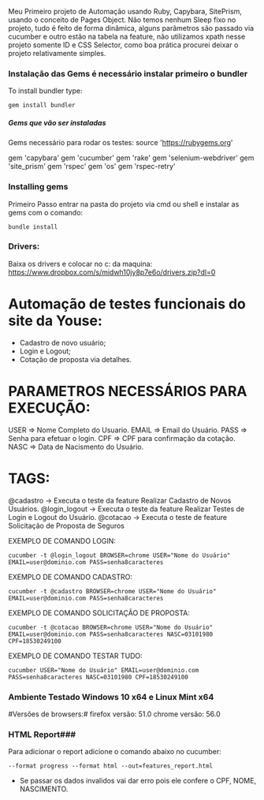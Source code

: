 Meu Primeiro projeto de Automação usando Ruby, Capybara, SitePrism, usando o conceito de Pages Object. Não temos nenhum Sleep fixo no projeto, tudo é feito de forma dinâmica, alguns parâmetros são passado via cucumber e outro estão na tabela na feature, não utilizamos xpath nesse projeto somente ID e CSS Selector, como boa prática procurei deixar o projeto relativamente simples.


### Instalação das Gems é necessário instalar primeiro o bundler ###
To install bundler type:
```shell
gem install bundler
```

##### Gems que vão ser instaladas #####

Gems necessário para rodar os testes:
source 'https://rubygems.org'

gem 'capybara'
gem 'cucumber'
gem 'rake'
gem 'selenium-webdriver'
gem 'site_prism'
gem 'rspec'
gem 'os'
gem 'rspec-retry'

### Installing gems ###
Primeiro Passo entrar na pasta do projeto via cmd ou shell e instalar as gems com o comando:
```shell
bundle install
```

### Drivers: ###
Baixa os drivers e colocar no c: da maquina:
https://www.dropbox.com/s/midwh10jy8p7e6o/drivers.zip?dl=0


# Automação de testes funcionais do site da Youse: #
- Cadastro de novo usuário;
- Login e Logout;
- Cotação de proposta via detalhes.

# PARAMETROS NECESSÁRIOS PARA EXECUÇÃO: #
USER => Nome Completo do Usuario.
EMAIL => Email do Usuário.
PASS => Senha para efetuar o login.
CPF => CPF para confirmação da cotação.
NASC => Data de Nacismento do Usuário.

# TAGS: #
@cadastro -> Executa o teste da feature Realizar Cadastro de Novos Usuários.
@login_logout -> Executa o teste da feature Realizar Testes de Login e Logout do Usuário.
@cotacao -> Executa o teste de feature Solicitação de Proposta de Seguros

EXEMPLO DE COMANDO LOGIN:
```shell
cucumber -t @login_logout BROWSER=chrome USER="Nome do Usuário" EMAIL=user@dominio.com PASS=senha8caracteres
```
EXEMPLO DE COMANDO CADASTRO:
```shell
cucumber -t @cadastro BROWSER=chrome USER="Nome do Usuário" EMAIL=user@dominio.com PASS=senha8caracteres
```
EXEMPLO DE COMANDO SOLICITAÇÃO DE PROPOSTA:
```shell
cucumber -t @cotacao BROWSER=chrome USER="Nome do Usuário" EMAIL=user@dominio.com PASS=senha8caracteres NASC=03101980 CPF=18530249100
```
EXEMPLO DE COMANDO TESTAR TUDO:
```shell
cucumber USER="Nome do Usuário" EMAIL=user@dominio.com PASS=senha8caracteres NASC=03101980 CPF=18530249100
```

### Ambiente Testado Windows 10 x64  e Linux Mint x64 ###
#Versões de browsers:#
firefox versão: 51.0
chrome versão: 56.0

### HTML Report###
Para adicionar o report adicione o comando abaixo no cucumber:
```shell
--format progress --format html --out=features_report.html
```
* Se passar os dados invalidos vai dar erro pois ele confere o CPF, NOME, NASCIMENTO.


